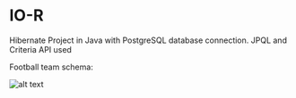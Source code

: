 # IO-R
Hibernate Project in Java with PostgreSQL database connection.
JPQL and Criteria API used 

Football team schema:

![alt text](https://github.com/[martynacysia]/[IO-R]/blob/[main]/footballSchema.png?raw=true)



